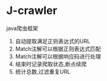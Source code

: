 # J-crawler
java爬虫框架

1. 自动提取满足正则表达式的URL
2. Match注解可以根据正则表达式匹配
3. Match注解可以根据响应码进行处理
4. 结束时记录爬取状态,断点续爬
5. 统计总数,过滤重复URL